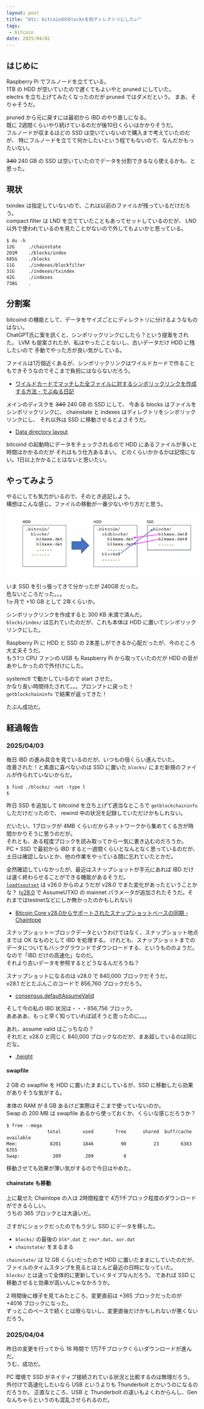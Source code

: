 ```yaml
---
layout: post
title: "btc: bitcoindのblocksを別ディレクトリにしたい"
tags:
 - bitcoin
date: 2025/04/02
---
```


## はじめに

Raspberry Pi でフルノードを立てている。  
1TB の HDD が空いていたので遅くてもよいやと pruned にしていた。  
electrs を立ち上げてみたくなったのだが pruned ではダメだという。
まあ、そりゃそうだ。

pruned から元に戻すには最初から IBD のやり直しになる。  
既に 2週間くらいやり続けているのだが後10日くらいはかかりそうだ。  
フルノードが収まるほどの SSD は空いていないので購入まで考えていたのだが、
特にフルノードを立てて何かしたいという程でもないので、なんだかもったいない。

~~340~~ 240 GB の SSD は空いていたのでデータを分割できるなら使えるかも、と思った。

## 現状

txindex は指定していないので、これは以前のファイルが残っているだけだろう。  
compact filter は LND を立てていたこともあってセットしているのだが、
LND 以外で使われているのを見たことがないので外してもよいかと思っている。

```console
$ du -h
12G     ./chainstate
201M    ./blocks/index
685G    ./blocks
11G     ./indexes/blockfilter
31G     ./indexes/txindex
42G     ./indexes
738G    .
```

## 分割案

bitcoind の機能として、データをサイズごとにディレクトリに分けるようなものはない。  
ChatGPT氏に案を訊くと、シンボリックリンクにしたら？という提案をされた。
LVM も提案されたが、私はやったことないし、古いデータだけ HDD に残したいので
手動でやった方が良い気がしている。

ファイルは1万個近くあるが、シンボリックリンクはワイルドカードで作ることもできそうなのでそこまで負担にはならないだろう。

* [ワイルドカードでマッチした全ファイルに対するシンボリックリンクを作成する方法 - でぶぬる日記](https://aquarla.hatenadiary.org/entry/20121206/1354784935)

メインのディスクを ~~340~~ 240 GB の SSD にして、
今ある blocks はファイルをシンボリックリンクに、
chainstate と indexes はディレクトリをシンボリックリンクにし、
それ以外は SSD に移動させるとよさそうだ。

* [Data directory layout](https://github.com/bitcoin/bitcoin/blob/v28.1/doc/files.md#data-directory-layout)

bitcoind の起動時にデータをチェックされるので HDD にあるファイルが多いと時間はかかるのだが
それはもう仕方あるまい。
どのくらいかかるかは記憶にない。1日以上かかることはないと思いたい。

## やってみよう

やるにしても気力がいるので、そのとき追記しよう。  
構想はこんな感じ。ファイルの移動が一番少ないやり方だと思う。

![image](images/20250402a-1.png)

いま SSD を引っ張ってきて分かったが 240GB だった。  
危ないところだった。。。  
1ヶ月で +10 GB として 2年くらいか。

シンボリックリンクを作成すると 300 KB 未満で済んだ。  
`blocks/index/` は忘れていたのだが、これも本体は HDD に置いてシンボリックリンクにした。

Raspberry Pi に HDD と SSD の 2本差しができるか心配だったが、今のところ大丈夫そうだ。  
もう1つ CPU ファンの USB も Raspberry Pi から取っていたのだが HDD の音があやしかったので外付けにした。

systemctl で動かしているので start させた。  
かなり長い時間待たされて。。。プロンプトに戻った！  
`getblockchaininfo` で結果が返ってきた！

たぶん成功だ。

## 経過報告

### 2025/04/03

毎日 IBD の進み具合を見ているのだが、いつもの倍くらい進んでいた。  
改善された！と素直に喜べないのは SSD に置いた `blocks/` にまだ新規のファイルが作られていないからだ。

```console
$ find ./blocks/ -not -type l
$
```

昨日 SSD を追加して bitcoind を立ち上げて適当なところで `getblockchaininfo` しただけだったので、
rewind 中の状況を記録していただけかもしれない。

だいたい、1ブロックが 4MB くらいだからネットワークから集めてくる方が時間かかりそうに思うのだが。  
それとも、ある程度ブロックを読み取ってから一気に書き込むのだろうか。  
PC + SSD で最初から IBD すると一週間くらいとなんとなく思っているのだが、
土日は確認しないとか、他の作業をやっている間に忘れていたとかだ。  

全然確認していなかったが、最近はスナップショットが手元にあれば IBD だけは速く終わらせることができる機能があるそうだ。  
[`loadtxoutset`](https://bitcoincore.org/en/doc/26.0.0/rpc/blockchain/loadtxoutset/) は v26.0 からのようだが v28.0 でまた変化があったということかな？
([v28.0](https://bitcoin.org/en/releases/28.0/#updated-rpcs) で AssumeUTXO の mainnet パラメータが追加されたそうだ。それまではtestnetなどにしか無かったのかもしれない)

* [Bitcoin Core v28.0からサポートされたスナップショットベースの同期 - Chaintope](https://www.chaintope.com/pickup_topics/126452/)

スナップショット＝ブロックデータというわけではなく、スナップショット地点までは OK なものとして IBD を処理する。
けれども、スナップショットまでのデータについてもバックグラウンドでダウンロードする、というもののようだ。  
なので「IBD だけの高速化」なのだ。  
それより古いデータを参照するとどうなるんだろうね？

スナップショットになるのは v28.0 で 840,000 ブロックだそうだ。  
v28.1 だとたぶんこのコードで 856,760 ブロックだろう。

* [consensus.defaultAssumeValid](https://github.com/bitcoin/bitcoin/blob/v28.1/src/kernel/chainparams.cpp#L119)

そして今の私の IBD 状況は・・・856,756 ブロック。  
ああああ、もっと早く知っていれば試そうと思ったのに。。。

あれ、assume valid はこっちなの？  
それだと v28.0 と同じく 840,000 ブロックなのだが、まあ超しているのは同じだな。

* [.height](https://github.com/bitcoin/bitcoin/blob/v28.1/src/kernel/chainparams.cpp#L188)

#### swapfile

2 GB の swapfile を HDD に置いたままにしているが、SSD に移動したら効果がありそうな気がする。

本体の RAM が 8 GB あるけど実際はそこまで使っていないのか。  
Swap の 200 MB は swapfile あるから使っておくか、くらいな感じだろうか？

```console
$ free --mega
               total        used        free      shared  buff/cache   available
Mem:            8201        1846          90          23        6383        6355
Swap:            209         209           0
```

移動させても効果が薄い気がするので今日はやめた。

#### chainstate も移動

上に載せた Chaintope の人は 2時間程度で 4万1千ブロック程度のダウンロードができるらしい。  
うちの 365 ブロックとは大違いだ。

さすがにショックだったのでもう少し SSD にデータを移した。

* `blocks/` の最後の `blk*.dat` と `rev*.dat`、`xor.dat`
* `chainstate/` をまるまる

`chainstate/` は 12 GB くらいだったので HDD に置いたままにしていたのだが、
ファイルのタイムスタンプを見るとほとんど最近の日時になっていた。  
`blocks/` とは違って全体的に更新していくタイプなんだろう。
であれば SSD に移動させると効果が高いんじゃなかろうか。

2 時間後に様子を見てみたところ、変更直前は +365 ブロックだったのが +4016 ブロックになった。  
ずっとこのペースで続くとは限らないし、変更直後だけかもしれないが悪くないだろう。

### 2025/04/04

昨日の変更を行ってから 16 時間で 1万7千ブロックくらいダウンロードが進んだ。  
うむ、成功だ。

PC 環境で SSD がネイティブ接続されている状況と比較するのは無理だろう。
外付けで高速化したいなら USB というよりも Thunderbolt とかいうのになるのだろうか。
正直なところ、USB と Thunderbolt の違いもよくわからんし、Gen なんちゃらというのも混乱させられるのだ。
